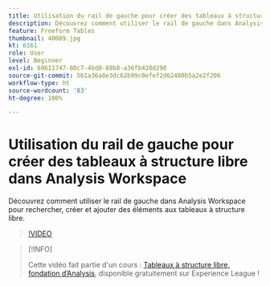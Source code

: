 ```yaml
---
title: Utilisation du rail de gauche pour créer des tableaux à structure libre dans Analysis Workspace
description: Découvrez comment utiliser le rail de gauche dans Analysis Workspace pour rechercher, créer et ajouter des éléments aux tableaux à structure libre.
feature: Freeform Tables
thumbnail: 40089.jpg
kt: 6161
role: User
level: Beginner
exl-id: 60611747-80c7-4bd0-88b8-a36fb420d290
source-git-commit: 561a36a8e3dc62b99c0efef2d62480b5a2e2f206
workflow-type: ht
source-wordcount: '83'
ht-degree: 100%

---
```


# Utilisation du rail de gauche pour créer des tableaux à structure libre dans Analysis Workspace

Découvrez comment utiliser le rail de gauche dans Analysis Workspace pour rechercher, créer et ajouter des éléments aux tableaux à structure libre.

>[!VIDEO](https://video.tv.adobe.com/v/40089/?quality=12&learn=on)

>[!INFO]
>
> Cette vidéo fait partie d&#39;un cours : [Tableaux à structure libre, fondation d’Analysis](https://experienceleague.adobe.com/?recommended=Analytics-U-1-2020.3), disponible gratuitement sur Experience League !
